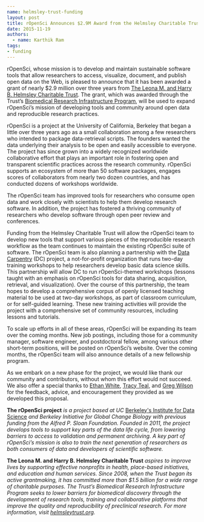 ```yaml
---
name: helmsley-trust-funding
layout: post
title: rOpenSci Announces $2.9M Award from the Helmsley Charitable Trust
date: 2015-11-19
authors:
  - name: Karthik Ram
tags:
- funding
---
```


rOpenSci, whose mission is to develop and maintain sustainable software
tools that allow researchers to access, visualize, document, and publish
open data on the Web, is pleased to announce that it has been awarded a
grant of nearly $2.9 million over three years from [The Leona M. and
Harry B. Helmsley Charitable Trust](http://helmsleytrust.org/). The
grant, which was awarded through the Trust’s [Biomedical Research
Infrastructure Program](http://helmsleytrust.org/programs/health-biomedical-research-infrastructure), will be used to expand rOpenSci’s mission of developing tools and community around open data and reproducible research practices.

rOpenSci is a project at the University of California, Berkeley that
began a little over three years ago as a small collaboration among a few
researchers who intended to package data-retrieval scripts. The founders
wanted the data underlying their analysis to be open and easily
accessible to everyone. The project has since grown into a widely
recognized worldwide collaborative effort that plays an important role
in fostering open and transparent scientific practices across the
research community. rOpenSci supports an ecosystem of more than 50
software packages, engages scores of collaborators from nearly two dozen
countries, and has conducted dozens of workshops worldwide.

The rOpenSci team has improved tools for researchers who consume open
data and work closely with scientists to help them develop research
software. In addition, the project has fostered a thriving community of
researchers who develop software through open peer review and
conferences.

Funding from the Helmsley Charitable Trust will allow the rOpenSci team to develop new tools that support various pieces of the reproducible research workflow as the team continues to maintain the existing rOpenSci suite of software. The rOpenSci team is also planning a partnership with the [Data Carpentry](http://datacarpentry.org) (DC) project, a not-for-profit organization that runs two-day training workshops to help researchers develop basic data science skills. This partnership will allow DC to run rOpenSci-themed workshops (lessons taught with an emphasis on rOpenSci tools for data sharing, acquisition, retrieval, and visualization). Over the course of this partnership, the team hopes to develop a comprehensive corpus of openly licensed teaching material to be used at two-day workshops, as part of classroom curriculum, or for self-guided learning. These new training activities will provide the project with a comprehensive set of community resources, including lessons and tutorials.

To scale up efforts in all of these areas, rOpenSci will be expanding
its team over the coming months. New job postings, including those for a
community manager, software engineer, and postdoctoral fellow, among
various other short-term positions, will be posted on rOpenSci’s
website. Over the coming months, the rOpenSci team will also announce
details of a new fellowship program.

As we embark on a new phase for the project, we would like thank our
community and contributors, without whom this effort would not succeed.
We also offer a special thanks to [Ethan White](http://weecology.org),
[Tracy Teal](http://datacarpentry.org), and [Greg
Wilson](http://third-bit.com) for the feedback, advice, and
encouragement they provided as we developed this proposal.


**The rOpenSci project** *is a project based at UC* [Berkeley's
Institute for Data Science](http://bids.berkeley.edu/) *and Berkeley Initiative for Global Change Biology with previous funding from the Alfred P. Sloan Foundation. Founded in 2011, the project develops tools to support key parts of the data life cycle, from lowering barriers to access to validation and permanent archiving. A key part of rOpenSci’s mission is also to train the next generation of researchers as both consumers of data and developers of scientific software.*

**The Leona M. and Harry B. Helmsley Charitable Trust** *aspires to improve lives by supporting effective nonprofits in health, place-based initiatives, and education and human services. Since 2008, when the Trust began its active grantmaking, it has committed more than $1.5 billion for a wide range of charitable purposes. The Trust’s Biomedical Research Infrastructure Program seeks to lower barriers for biomedical discovery through the development of research tools, training and collaborative platforms that improve the quality and reproducibility of preclinical research. For more information, visit [helmsleytrust.org](http://helmsleytrust.org).*

